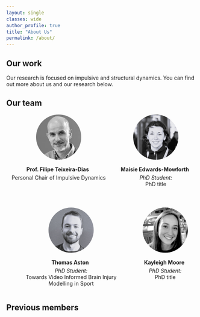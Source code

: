 ```yaml
---
layout: single
classes: wide
author_profile: true
title: "About Us"
permalink: /about/
---
```


## Our work 
Our research is focused on impulsive and structural dynamics. You can find out more about us and our research below.

## Our team 

<div style="display: flex; justify-content: center; gap: 40px; text-align: center; flex-wrap: wrap;">

  <div style="max-width: 300px;">
    <img src="../assets/images/headshots/ftd.jfif" alt="FTD" style="width: 120px; height: 120px; border-radius: 50%; object-fit: cover;">
    <p style="margin-bottom: 5px;"><strong>Prof. Filipe Teixeira-Dias 
      <a href="mailto:f.teixeira-dias@ed.ac.uk" style="margin-left: 5px;"><i class="fas fa-envelope"></i></a>
    </strong></p>
    <p style="margin-top: 0;">Personal Chair of Impulsive Dynamics</p>
  </div>

  <!-- <div style="max-width: 300px;">
    <img src="../assets/images/headshots/fmh.jpg" alt="FMH" style="width: 120px; height: 120px; border-radius: 50%; object-fit: cover;">
    <p style="margin-bottom: 5px;"><strong>Dr Francisca Martinez-Hergueta
      <a href="mailto:francisca.mhergueta@ed.ac.uk" style="margin-left: 5px;"><i class="fas fa-envelope"></i></a>
    </strong></p>
    <p style="margin-top: 0;">Reader</p>
  </div>

  <div style="max-width: 300px;">
    <img src="../assets/images/headshots/dgc.jpg" alt="DGC" style="width: 120px; height: 120px; border-radius: 50%; object-fit: cover;">
    <p style="margin-bottom: 5px;"><strong>Dr David Garcia-Cava
      <a href="mailto:david.garcia@ed.ac.uk" style="margin-left: 5px;"><i class="fas fa-envelope"></i></a>
    </strong></p>
    <p style="margin-top: 0;">Senior Lecturer</p>
  </div> -->
  <div style="max-width: 300px;">
    <img src="../assets/images/headshots/mem.jpg" alt="Maisie Edwards-Mowforth" style="width: 120px; height: 120px; border-radius: 50%; object-fit: cover;">
    <p style="margin-bottom: 5px;"><strong>Maisie Edwards-Mowforth 
      <a href="mailto:maisie.edwards-mowforth@ed.ac.uk" style="margin-left: 5px;"><i class="fas fa-envelope"></i></a>
    </strong></p>
    <p style="margin-top: 0;"><em>PhD Student:</em><br> PhD title</p>
  </div>

  <div style="max-width: 300px;">
    <img src="../assets/images/headshots/ta.JPG" alt="Thomas Aston" style="width: 120px; height: 120px; border-radius: 50%; object-fit: cover;">
    <p style="margin-bottom: 5px;"><strong>Thomas Aston 
      <a href="mailto:thomas.aston@ed.ac.uk" style="margin-left: 5px;"><i class="fas fa-envelope"></i></a>
    </strong></p>
    <p style="margin-top: 0;"><em>PhD Student:</em><br> Towards Video Informed Brain Injury Modelling in Sport</p>
  </div>

  <div style="max-width: 300px;">
    <img src="../assets/images/headshots/km.png" alt="Kayleigh Moore" style="width: 120px; height: 120px; border-radius: 50%; object-fit: cover;">
    <p style="margin-bottom: 5px;"><strong>Kayleigh Moore
      <a href="mailto:k.moore-8@sms.ed.ac.uk" style="margin-left: 5px;"><i class="fas fa-envelope"></i></a>
    </strong></p>
    <p style="margin-top: 0;"><em>PhD Student:</em><br> PhD title</p>
  </div>
</div>

## **Previous members**
